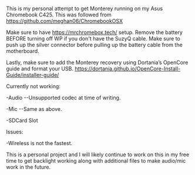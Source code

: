 This is my personal attempt to get Monterey running on my Asus Chromebook C425. This was followed from https://github.com/meghan06/ChromebookOSX

Make sure to have https://mrchromebox.tech/ setup. Remove the battery BEFORE turning off WP if you don't have the SuzyQ cable. Make sure to push up the silver connector before pulling up the battery cable from the motherboard.

Lastly, make sure to add the Monterey recovery using Dortania’s OpenCore guide and format your USB. https://dortania.github.io/OpenCore-Install-Guide/installer-guide/

Currently not working:

-Audio --Unsupported codec at time of writing.

-Mic --Same as above.

-SDCard Slot

Issues:

-Wireless is not the fastest.


This is a personal project and I will likely continue to work on this in my free time to get backlight working along with additional files to make audio/mic work in the future.

